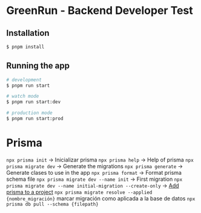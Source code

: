 # GreenRun - Backend Developer Test

## Installation

```bash
$ pnpm install
```

## Running the app

```bash
# development
$ pnpm run start

# watch mode
$ pnpm run start:dev

# production mode
$ pnpm run start:prod
```

# Prisma

`npx prisma init` -> Inicializar prisma
`npx prisma help` -> Help of prisma
`npx prisma migrate dev` -> Generate the migrations
`npx prisma generate` -> Generate clases to use in the app
`npx prisma format` -> Format prisma schema file
`npx prisma migrate dev --name init` -> First migration
`npx prisma migrate dev --name initial-migration --create-only` -> [Add prisma to a project](https://www.prisma.io/docs/guides/database/developing-with-prisma-migrate/add-prisma-migrate-to-a-project)
`npx prisma migrate resolve --applied {nombre_migración}` marcar migración como aplicada a la base de datos
`npx prisma db pull --schema {filepath}`

